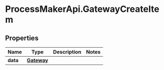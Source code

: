 # ProcessMakerApi.GatewayCreateItem

## Properties
Name | Type | Description | Notes
------------ | ------------- | ------------- | -------------
**data** | [**Gateway**](Gateway.md) |  | 


